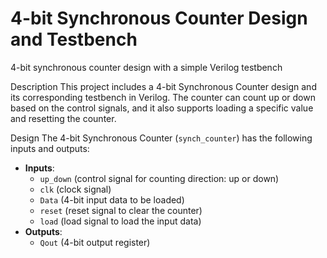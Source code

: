 # 4-bit Synchronous Counter Design and Testbench
4-bit synchronous counter design with a simple Verilog testbench

 Description
This project includes a 4-bit Synchronous Counter design and its corresponding testbench in Verilog. The counter can count up or down based on the control signals, and it also supports loading a specific value and resetting the counter.

 Design
The 4-bit Synchronous Counter (`synch_counter`) has the following inputs and outputs:
- **Inputs**:
  - `up_down` (control signal for counting direction: up or down)
  - `clk` (clock signal)
  - `Data` (4-bit input data to be loaded)
  - `reset` (reset signal to clear the counter)
  - `load` (load signal to load the input data)
- **Outputs**:
  - `Qout` (4-bit output register)



